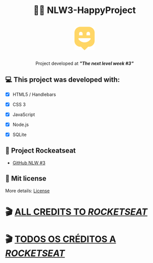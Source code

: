  
<h1 align = "center">
🔋🚀 NLW3-HappyProject
</h1>

<br>

<div align="center">
    <img 
    src = "public/images/logo-icon.png"/>
<br>
<br>
<p>Project developed at <i><b>"The next level week #3"</b></i></p>
</div>


## 💻 This project was developed with:

- [x] HTML5 / Handlebars

- [x] CSS 3

- [x] JavaScript

- [x] Node.js

- [x] SQLite

## 🚀 Project Rockeatseat

- [GitHub NLW #3](https://github.com/guilhermecapitao/nlw3-discovery-happy)

## 📝 Mit license

More details: [License](/LICENSE)

# 🎬 [ALL CREDITS TO _ROCKETSEAT_](https://rocketseat.com.br)

# 🎬 [TODOS OS CRÉDITOS A _ROCKETSEAT_](https://rocketseat.com.br)